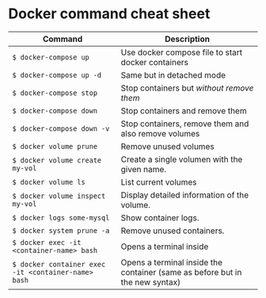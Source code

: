 # Docker command cheat sheet

Command | Description
------- | -----------
`$ docker-compose up` | Use docker compose file to start docker containers
`$ docker-compose up -d` | Same but in detached mode
`$ docker-compose stop` | Stop containers but *without remove them*
`$ docker-compose down` | Stop containers and remove them
`$ docker-compose down -v` | Stop containers, remove them and also remove volumes
`$ docker volume prune` | Remove unused volumes
`$ docker volume create my-vol` | Create a single volumen with the given name.
`$ docker volume ls` | List current volumes
`$ docker volume inspect my-vol` | Display detailed information of the volume.
`$ docker logs some-mysql` | Show container logs.
`$ docker system prune -a` | Remove unused containers.
`$ docker exec -it <container-name> bash` | Opens a terminal inside 
`$ docker container exec -it <container-name> bash` | Opens a terminal inside the container (same as before but in the new syntax)